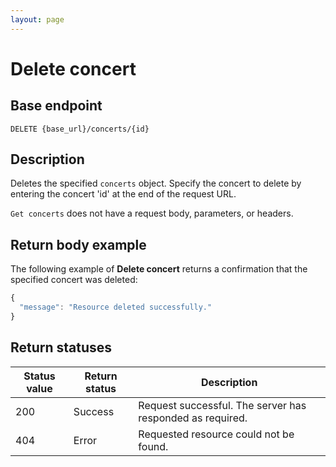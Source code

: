 ```yaml
---
layout: page
---
```


# Delete concert

## Base endpoint

```shell
DELETE {base_url}/concerts/{id}
```

## Description

Deletes the specified `concerts` object. Specify the concert to delete by entering the concert 'id' at the end of the request URL.

`Get concerts` does not have a request body, parameters, or headers.

## Return body example

The following example of **Delete concert** returns a confirmation that the specified concert was deleted:

```js
{
  "message": "Resource deleted successfully."
}

```

## Return statuses

| Status value | Return status | Description |
| ------------- | ----------- | ----------- |
| 200 | Success | Request successful. The server has responded as required. |
| 404 | Error | Requested resource could not be found. |
